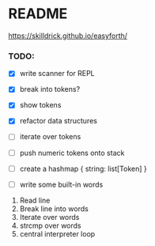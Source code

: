 # README

https://skilldrick.github.io/easyforth/


### TODO:
- [x] write scanner for REPL
- [x] break into tokens?
- [x] show tokens
- [x] refactor data structures
- [ ] iterate over tokens
- [ ] push numeric tokens onto stack
- [ ] create a hashmap { string: list[Token] }
- [ ] write some built-in words


1. Read line
2. Break line into words
3. Iterate over words
4. strcmp over words
5. central interpreter loop